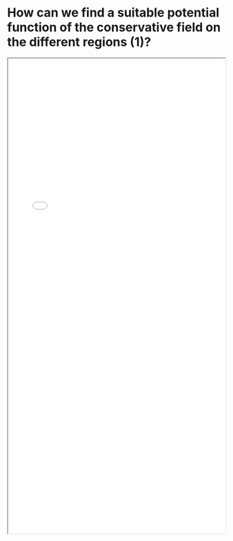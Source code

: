 # How can we find a suitable potential function of the conservative field on the different regions (1)?


<!--more-->

<iframe src="/pdf/choices_potential_functions1.pdf" height="1100px" width="100%"></iframe>

